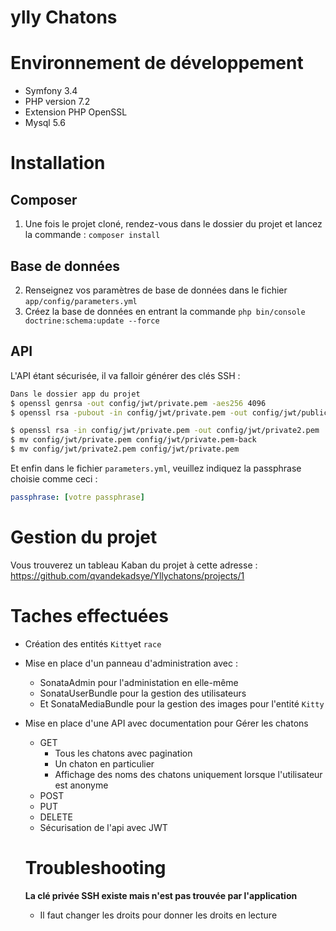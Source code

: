 ylly Chatons
====

# Environnement de développement
 * Symfony 3.4
 * PHP version 7.2
 * Extension PHP OpenSSL
 * Mysql 5.6
 
 
 # Installation
 ## Composer
  1. Une fois le projet cloné, rendez-vous dans le dossier du projet et lancez la commande : ```composer install```
  ## Base de données
  2. Renseignez vos paramètres de base de données dans le fichier ```app/config/parameters.yml```
  3. Créez la base de données en entrant la commande ```php bin/console doctrine:schema:update --force  ```
## API
 L'API étant sécurisée, il va falloir générer des clés SSH : 
 
``` bash
Dans le dossier app du projet
$ openssl genrsa -out config/jwt/private.pem -aes256 4096
$ openssl rsa -pubout -in config/jwt/private.pem -out config/jwt/public.pem
```

``` bash
$ openssl rsa -in config/jwt/private.pem -out config/jwt/private2.pem
$ mv config/jwt/private.pem config/jwt/private.pem-back
$ mv config/jwt/private2.pem config/jwt/private.pem
```

Et enfin dans le fichier ```parameters.yml```, veuillez indiquez la passphrase choisie comme ceci : 
``` yml
passphrase: [votre passphrase]
```
 # Gestion du projet
 Vous trouverez un tableau Kaban du projet à cette adresse : https://github.com/qvandekadsye/Yllychatons/projects/1
 
 # Taches effectuées
 - Création des entités ```Kitty```et ```race```
 - Mise en place d'un panneau d'administration avec :
   - SonataAdmin pour l'administation en elle-même
   - SonataUserBundle pour la gestion des utilisateurs
   - Et SonataMediaBundle pour la gestion des images pour l'entité ```Kitty```
- Mise en place d'une API avec documentation pour Gérer les chatons
   - GET
        - Tous les chatons avec pagination
        - Un chaton en particulier
        - Affichage des noms des chatons uniquement lorsque l'utilisateur est anonyme
   - POST
   - PUT
   - DELETE
   - Sécurisation de l'api avec JWT
  
  # Troubleshooting
  **La clé privée SSH existe mais n'est pas trouvée par l'application**
  - Il faut changer les droits pour donner les droits en lecture
